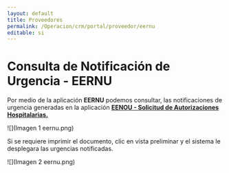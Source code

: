 ```yaml
---
layout: default
title: Proveedores
permalink: /Operacion/crm/portal/proveedor/eernu
editable: si
---
```


# Consulta de Notificación de Urgencia - EERNU

Por medio de la aplicación **EERNU** podemos consultar, las notificaciones de urgencia generadas en la aplicación [**EENOU - Solicitud de Autorizaciones Hospitalarias.**](http://docs.oasiscom.com/Operacion/crm/portal/proveedor/eenou)  

![](Imagen 1 eernu.png)

Si se requiere imprimir el documento, clic en vista preliminar y el sistema le desplegara las urgencias notificadas. 

![](Imagen 2 eernu.png)

